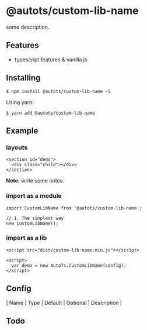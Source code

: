 # @autots/custom-lib-name

some description.

## Features

+ typescript features & vanilla js  

## Installing

```
$ npm install @autots/custom-lib-name -S
```

Using yarn:

```
$ yarn add @autots/custom-lib-name
```

## Example

### layouts

```
<section id="demo">
  <div class="child"></div>
</section>
```

**Note:** write some notes.

### import as a module

```
import CustomLibName from '@autots/custom-lib-name';

// 1. The simplest way
new CustomLibName();
```

### import as a lib

```
<script src="dist/custom-lib-name.min.js"></script>

<script>
  var demo = new AutoTs.CustomLibName(config);
</script>
```

## Config

| Name | Type | Default | Optional | Description |


## Todo